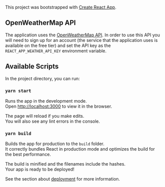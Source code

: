 This project was bootstrapped with [Create React App](https://github.com/facebook/create-react-app).

## OpenWeatherMap API

The application uses the [OpenWeatherMap API](https://openweathermap.org/). In order to use this API you will need to sign up for an account (the service that the application uses is available on the free tier) and set the API key as the `REACT_APP_WEATHER_API_KEY` environment variable.

## Available Scripts

In the project directory, you can run:

### `yarn start`

Runs the app in the development mode.<br />
Open [http://localhost:3000](http://localhost:3000) to view it in the browser.

The page will reload if you make edits.<br />
You will also see any lint errors in the console.

### `yarn build`

Builds the app for production to the `build` folder.<br />
It correctly bundles React in production mode and optimizes the build for the best performance.

The build is minified and the filenames include the hashes.<br />
Your app is ready to be deployed!

See the section about [deployment](https://facebook.github.io/create-react-app/docs/deployment) for more information.
